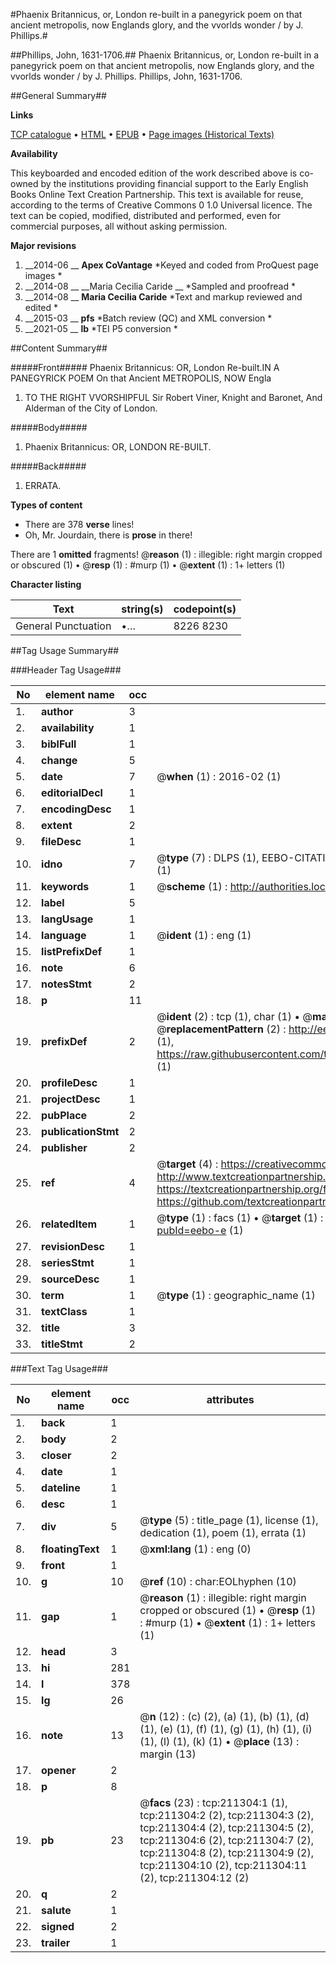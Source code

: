 #Phaenix Britannicus, or, London re-built in a panegyrick poem on that ancient metropolis, now Englands glory, and the vvorlds wonder / by J. Phillips.#

##Phillips, John, 1631-1706.##
Phaenix Britannicus, or, London re-built in a panegyrick poem on that ancient metropolis, now Englands glory, and the vvorlds wonder / by J. Phillips.
Phillips, John, 1631-1706.

##General Summary##

**Links**

[TCP catalogue](http://www.ota.ox.ac.uk/tcp/)  • 
[HTML](http://tei.it.ox.ac.uk/tcp/Texts-HTML/free/B43/B43645.html)  • 
[EPUB](http://tei.it.ox.ac.uk/tcp/Texts-EPUB/free/B43/B43645.epub) • 
[Page images (Historical Texts)](https://historicaltexts.jisc.ac.uk/eebo-625258825e)

**Availability**

This keyboarded and encoded edition of the work described above is co-owned by the
    institutions providing financial support to the Early English Books Online Text Creation
    Partnership. This text is available for reuse, according to the terms of  Creative Commons 0 1.0 Universal
    licence. The text can be copied, modified, distributed and performed, even for commercial
    purposes, all without asking permission.

**Major revisions**

1. __2014-06 __ __Apex CoVantage__ *Keyed and coded from ProQuest page images *
1. __2014-08 __ __Maria Cecilia Caride __ *Sampled and proofread *
1. __2014-08 __ __Maria Cecilia Caride__ *Text and markup reviewed and edited *
1. __2015-03 __ __pfs__ *Batch review (QC) and XML conversion *
1. __2021-05 __ __lb__ *TEI P5 conversion *

##Content Summary##

#####Front#####
 Phaenix Britannicus: OR, London Re-built.IN A PANEGYRICK POEM On that Ancient METROPOLIS, NOW Engla
1. TO THE RIGHT VVORSHIPFUL Sir Robert Viner, Knight and Baronet, And Alderman of the City of London.

#####Body#####

1. Phaenix Britannicus: OR, LONDON RE-BUILT.

#####Back#####

1. ERRATA.

**Types of content**

  * There are 378 **verse** lines!
  * Oh, Mr. Jourdain, there is **prose** in there!

There are 1 **omitted** fragments! 
 @__reason__ (1) : illegible: right margin cropped or obscured (1)  •  @__resp__ (1) : #murp (1)  •  @__extent__ (1) : 1+ letters (1)

**Character listing**


|Text|string(s)|codepoint(s)|
|---|---|---|
|General Punctuation|•…|8226 8230|

##Tag Usage Summary##

###Header Tag Usage###

|No|element name|occ|attributes|
|---|---|---|---|
|1.|__author__|3||
|2.|__availability__|1||
|3.|__biblFull__|1||
|4.|__change__|5||
|5.|__date__|7| @__when__ (1) : 2016-02 (1)|
|6.|__editorialDecl__|1||
|7.|__encodingDesc__|1||
|8.|__extent__|2||
|9.|__fileDesc__|1||
|10.|__idno__|7| @__type__ (7) : DLPS (1), EEBO-CITATION (1), VID (1), EEBO-PROQUEST (1), OCLC (2), STC (1)|
|11.|__keywords__|1| @__scheme__ (1) : http://authorities.loc.gov/ (1)|
|12.|__label__|5||
|13.|__langUsage__|1||
|14.|__language__|1| @__ident__ (1) : eng (1)|
|15.|__listPrefixDef__|1||
|16.|__note__|6||
|17.|__notesStmt__|2||
|18.|__p__|11||
|19.|__prefixDef__|2| @__ident__ (2) : tcp (1), char (1)  •  @__matchPattern__ (2) : ([0-9\-]+):([0-9IVX]+) (1), (.+) (1)  •  @__replacementPattern__ (2) : http://eebo.chadwyck.com/downloadtiff?vid=$1&page=$2 (1), https://raw.githubusercontent.com/textcreationpartnership/Texts/master/tcpchars.xml#$1 (1)|
|20.|__profileDesc__|1||
|21.|__projectDesc__|1||
|22.|__pubPlace__|2||
|23.|__publicationStmt__|2||
|24.|__publisher__|2||
|25.|__ref__|4| @__target__ (4) : https://creativecommons.org/publicdomain/zero/1.0/ (1), http://www.textcreationpartnership.org/docs/. (1), https://textcreationpartnership.org/faq/#faq05 (1), https://github.com/textcreationpartnership (1)|
|26.|__relatedItem__|1| @__type__ (1) : facs (1)  •  @__target__ (1) : https://data.historicaltexts.jisc.ac.uk/view?pubId=eebo-e (1)|
|27.|__revisionDesc__|1||
|28.|__seriesStmt__|1||
|29.|__sourceDesc__|1||
|30.|__term__|1| @__type__ (1) : geographic_name (1)|
|31.|__textClass__|1||
|32.|__title__|3||
|33.|__titleStmt__|2||


###Text Tag Usage###

|No|element name|occ|attributes|
|---|---|---|---|
|1.|__back__|1||
|2.|__body__|2||
|3.|__closer__|2||
|4.|__date__|1||
|5.|__dateline__|1||
|6.|__desc__|1||
|7.|__div__|5| @__type__ (5) : title_page (1), license (1), dedication (1), poem (1), errata (1)|
|8.|__floatingText__|1| @__xml:lang__ (1) : eng (0)|
|9.|__front__|1||
|10.|__g__|10| @__ref__ (10) : char:EOLhyphen (10)|
|11.|__gap__|1| @__reason__ (1) : illegible: right margin cropped or obscured (1)  •  @__resp__ (1) : #murp (1)  •  @__extent__ (1) : 1+ letters (1)|
|12.|__head__|3||
|13.|__hi__|281||
|14.|__l__|378||
|15.|__lg__|26||
|16.|__note__|13| @__n__ (12) : (c) (2), (a) (1), (b) (1), (d) (1), (e) (1), (f) (1), (g) (1), (h) (1), (i) (1), (l) (1), (k) (1)  •  @__place__ (13) : margin (13)|
|17.|__opener__|2||
|18.|__p__|8||
|19.|__pb__|23| @__facs__ (23) : tcp:211304:1 (1), tcp:211304:2 (2), tcp:211304:3 (2), tcp:211304:4 (2), tcp:211304:5 (2), tcp:211304:6 (2), tcp:211304:7 (2), tcp:211304:8 (2), tcp:211304:9 (2), tcp:211304:10 (2), tcp:211304:11 (2), tcp:211304:12 (2)|
|20.|__q__|2||
|21.|__salute__|1||
|22.|__signed__|2||
|23.|__trailer__|1||
